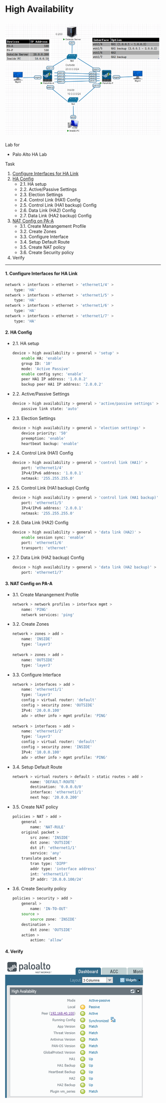 # High Availability
![](./images/topology.png)
---
Lab for
- Palo Alto HA Lab

Task
1. [Configure Interfaces for HA Link](#1-configure-interfaces-for-ha-link)
2. [HA Config](#2-ha-config)
    - 2.1. HA setup
    - 2.2. Active/Passive Settings
    - 2.3. Election Settings
    - 2.4. Control Link (HA1) Config
    - 2.5. Control Link (HA1 backup) Config
    - 2.6. Data Link (HA2) Config
    - 2.7. Data Link (HA2 backup) Config
3. [NAT Config on PA-A](#3-nat-config-on-pa-a)
    - 3.1. Create Manangement Profile
    - 3.2. Create Zones
    - 3.3. Configure Interface
    - 3.4. Setup Default Route
    - 3.5. Create NAT policy
    - 3.6. Create Security policy
4. Verify
---
#### 1. Configure Interfaces for HA Link
```sh
network > interfaces > ethernet > 'ethernet1/4' >
    type: 'HA'
network > interfaces > ethernet > 'ethernet1/5' >
    type: 'HA'
network > interfaces > ethernet > 'ethernet1/6' >
    type: 'HA'
network > interfaces > ethernet > 'ethernet1/7' >
    type: 'HA'
```
#### 2. HA Config
- 2.1. HA setup
    ```sh
    device > high availability > general > 'setup' >
        enable HA: 'enable'
        group ID: '10'
        mode: 'Active Passive'
        enable config sync: 'enable'
        peer HA1 IP address: '1.0.0.2'
        backup peer HA1 IP address: '2.0.0.2'
    ```
- 2.2. Active/Passive Settings
    ```sh
    device > high availability > general > 'active/passive settings' >
        passive link state: 'auto'
    ```
- 2.3. Election Settings
    ```sh
    device > high availability > general > 'election settings' >
        device priority: '50'
        preemption: 'enable'
        heartbeat backup: 'enable'
    ```
- 2.4. Control Link (HA1) Config
    ```sh
    device > high availability > general > 'control link (HA1)' >
        port: 'ethernet1/4'
        IPv4/IPv6 address: '1.0.0.1'
        netmask: '255.255.255.0'
    ```
- 2.5. Control Link (HA1 backup) Config
    ```sh
    device > high availability > general > 'control link (HA1 backup)' >
        port: 'ethernet1/5'
        IPv4/IPv6 address: '2.0.0.1'
        netmask: '255.255.255.0'
    ```
- 2.6. Data Link (HA2) Config
    ```sh
    device > high availability > general > 'data link (HA2)' >
        enable session sync: 'enable'
        port: 'ethernet1/6'
        transport: 'ethernet'
    ```
- 2.7. Data Link (HA2 backup) Config
    ```sh
    device > high availability > general > 'data link (HA2 backup)' >
        port: 'ethernet1/7'
    ```
#### 3. NAT Config on PA-A
- 3.1. Create Manangement Profile
    ```sh
    network > network profiles > interface mgmt >
        name: 'PING'
        network services: 'ping'
    ```
- 3.2. Create Zones
    ```sh
    network > zones > add >
        name: 'INSIDE'
        type: 'layer3'

    network > zones > add >
        name: 'OUTSIDE'
        type: 'layer3'
    ```
- 3.3. Configure Interface
    ```sh
    network > interfaces > add >
        name: 'ethernet1/1'
        type: 'layer3'
        config > virtual router: 'default'
        config > security zone: 'OUTSIDE'
        IPv4: '20.0.0.100'
        adv > other info > mgmt profile: 'PING'
        
    network > interfaces > add >
        name: 'ethernet1/2'
        type: 'layer3'
        config > virtual router: 'default'
        config > security zone: 'INSIDE'
        IPv4: '10.0.0.100'
        adv > other info > mgmt profile: 'PING'
    ```
- 3.4. Setup Default Route
    ```sh
    network > virtual routers > default > static routes > add >
            name: 'DEFAULT-ROUTE'
            destination: '0.0.0.0/0'
            interface: 'ethernet1/1'
            next hop: '20.0.0.200'
    ```
- 3.5. Create NAT policy
    ```sh
    policies > NAT > add >
		general >
			name: 'NAT-RULE'
		original packet >
			src zone: 'INSIDE'
			dst zone: 'OUTSIDE'
			dst if: 'ethernet1/1'
			service: 'any'
		translate packet >
			tran type: 'DIPP'
			addr type: 'interface address'
			int: 'ethernet1/1'
			IP addr: '20.0.0.100/24'
    ```
- 3.6. Create Security policy
    ```sh
    policies > security > add >
		general > 
			name: 'IN-TO-OUT'
		source >
			source zone: 'INSIDE'
		destination >
			dst zone: 'OUTSIDE'
		action > 
			action: 'allow'
    ```
#### 4. Verify
![](./images/verify.png)
